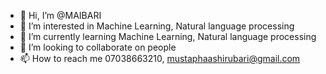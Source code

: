 - 👋 Hi, I’m @MAIBARI
- 👀 I’m interested in Machine Learning, Natural language processing
- 🌱 I’m currently learning Machine Learning, Natural language processing
- 💞️ I’m looking to collaborate on people
- 📫 How to reach me 07038663210, mustaphaashirubari@gmail.com

<!---
MAIBARI/MAIBARI is a ✨ special ✨ repository because its `README.md` (this file) appears on your GitHub profile.
You can click the Preview link to take a look at your changes.
--->
